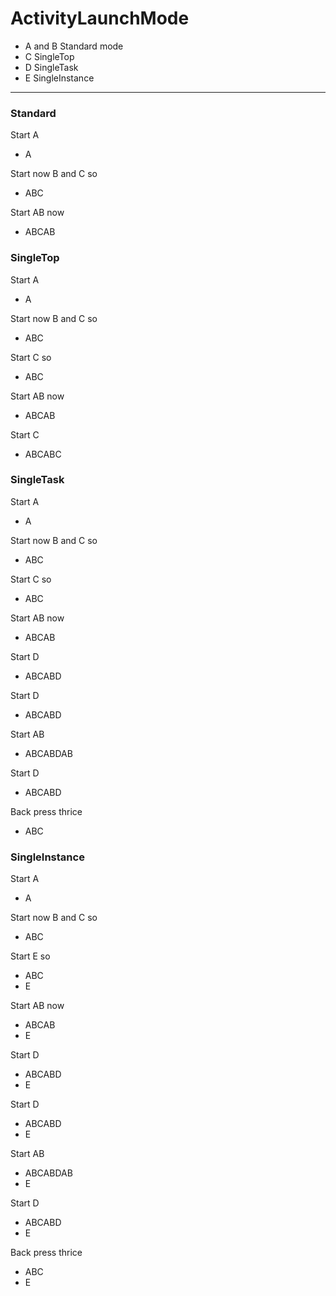 # ActivityLaunchMode
* A and B Standard mode
* C SingleTop
* D SingleTask
* E SingleInstance
---------------------
### Standard
Start A
- A

Start now B and C so

- ABC

Start AB now

- ABCAB

### SingleTop
Start A

- A

Start now B and C so

- ABC

Start  C so

- ABC

Start AB now

- ABCAB

Start C

- ABCABC

### SingleTask
Start A

- A

Start now B and C so

- ABC

Start  C so

- ABC

Start AB now

- ABCAB

Start D

- ABCABD

Start D

- ABCABD

Start AB

- ABCABDAB

Start D

- ABCABD

Back press thrice

- ABC

### SingleInstance
Start A

- A

Start now B and C so

- ABC

Start  E so
- ABC
- E

Start AB now

- ABCAB
- E

Start D

- ABCABD
- E

Start D

- ABCABD
- E

Start AB

- ABCABDAB
- E

Start D

- ABCABD
- E

Back press thrice

- ABC
- E




